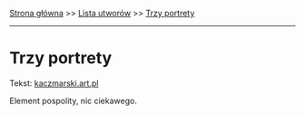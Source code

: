 [Strona główna](../index.md) >> [Lista utworów](../list.md) >> [Trzy portrety](603.md)

---

# Trzy portrety

Tekst: [kaczmarski.art.pl](https://www.kaczmarski.art.pl/tworczosc/wiersze/trzy-portrety/)

Element pospolity, nic ciekawego.